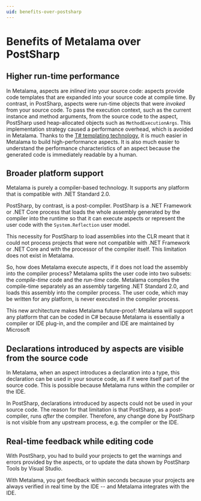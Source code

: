 ```yaml
---
uid: benefits-over-postsharp
---
```


# Benefits of Metalama over PostSharp


## Higher run-time performance

In Metalama, aspects are _inlined_ into your source code: aspects provide code templates that are expanded into your source code at compile time. By contrast, in PostSharp, aspects were run-time objects that were _invoked_ from your source code. To pass the execution context, such as the current instance and method arguments, from the source code to the aspect, PostSharp used heap-allocated objects such as ```MethodExecutionArgs```. This implementation strategy caused a performance overhead, which is avoided in Metalama. Thanks to the [T# templating technology](xref:templates), it is much easier in Metalama to build high-performance aspects. It is also much easier to understand the performance characteristics of an aspect because the generated code is immediately readable by a human.

## Broader platform support

Metalama is purely a compiler-based technology. It supports any platform that is compatible with .NET Standard 2.0.

PostSharp, by contrast, is a post-compiler. PostSharp is a .NET Framework or .NET Core process that loads the whole assembly generated by the compiler into the runtime so that it can execute aspects or represent the user code with the ```System.Reflection``` user model.

This necessity for PostSharp to load assemblies into the CLR meant that it could not process projects that were not compatible with .NET Framework or .NET Core and with the processor of the compiler itself. This limitation does not exist in Metalama.

So, how does Metalama execute aspects, if it does not load the assembly into the compiler process? Metalama splits the user code into two subsets: the _compile-time_ code and the _run-time_ code. Metalama compiles the compile-time separately as an assembly targeting .NET Standard 2.0, and loads this assembly into the compiler process. The user code, which may be written for any platform, is never executed in the compiler process.

This new architecture makes Metalama future-proof: Metalama will support any platform that can be coded in C# because Metalama is essentially a compiler or IDE plug-in, and the compiler and IDE are maintained by Microsoft


## Declarations introduced by aspects are visible from the source code

In Metalama, when an aspect introduces a declaration into a type, this declaration can be used in your source code, as if it were itself part of the source code. This is possible because Metalama runs within the compiler or the IDE.

In PostSharp, declarations introduced by aspects could not be used in your source code. The reason for that limitation is that PostSharp, as a post-compiler, runs _after_ the compiler. Therefore, any change done by PostSharp is not visible from any upstream process, e.g. the compiler or the IDE.


## Real-time feedback while editing code

With PostSharp, you had to build your projects to get the warnings and errors provided by the aspects, or to update the data shown by PostSharp Tools by Visual Studio.

With Metalama, you get feedback within seconds because your projects are always verified in real time by the IDE -- and Metalama integrates with the IDE.

